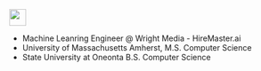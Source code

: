 
<img src = 'https://github.com/MarikIshtar007/MarikIshtar007/blob/master/images/python2.png' width='30'/> 

* Machine Leanring Engineer @ Wright Media - HireMaster.ai
* University of Massachusetts Amherst, M.S. Computer Science
* State University at Oneonta B.S. Computer Science
